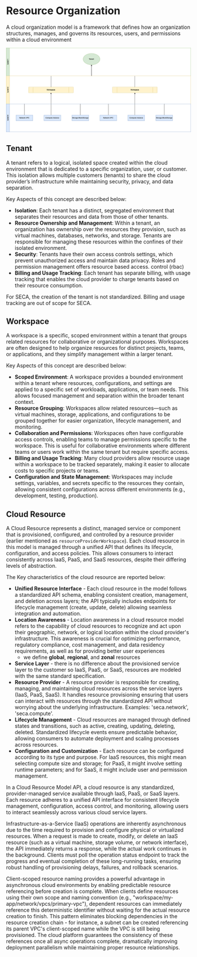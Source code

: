 # Resource Organization

A cloud organization model is a framework that defines how an organization structures, manages, and governs its resources, users, and permissions within a cloud environment

![Resource Organization Model](../../assets/resource-levels.png)

## Tenant

A tenant refers to a logical, isolated space created within the cloud environment that is dedicated to a specific organization, user, or customer. This isolation allows multiple customers (tenants) to share the cloud provider’s infrastructure while maintaining security, privacy, and data separation.

Key Aspects of this concept are described below:

- **Isolation**: Each tenant has a distinct, segregated environment that separates their resources and data from those of other tenants.
- **Resource Ownership and Management**: Within a tenant, an organization has ownership over the resources they provision, such as virtual machines, databases, networks, and storage. Tenants are responsible for managing these resources within the confines of their isolated environment.
- **Security**: Tenants have their own access controls settings, which prevent unauthorized access and maintain data privacy. Roles and permission management offers resource based access. control (rbac)
- **Billing and Usage Tracking**: Each tenant has separate billing, with usage tracking that enables the cloud provider to charge tenants based on their resource consumption.

For SECA, the creation of the tenant is not standardized. Billing and usage tracking are out of scope for SECA.

## Workspace

A workspace is a specific, scoped environment within a tenant that groups related resources for collaborative or organizational purposes. Workspaces are often designed to help organize resources for distinct projects, teams, or applications, and they simplify management within a larger tenant.

Key Aspects of this concept are described below:

- **Scoped Environment**: A workspace provides a bounded environment within a tenant where resources, configurations, and settings are applied to a specific set of workloads, applications, or team needs. This allows focused management and separation within the broader tenant context.
- **Resource Grouping**: Workspaces allow related resources—such as virtual machines, storage, applications, and configurations to be grouped together for easier organization, lifecycle management, and monitoring.
- **Collaboration and Permissions**: Workspaces often have configurable access controls, enabling teams to manage permissions specific to the workspace. This is useful for collaborative environments where different teams or users work within the same tenant but require specific access.
- **Billing and Usage Tracking**: Many cloud providers allow resource usage within a workspace to be tracked separately, making it easier to allocate costs to specific projects or teams.
- **Configuration and State Management**: Workspaces may include settings, variables, and secrets specific to the resources they contain, allowing consistent configurations across different environments (e.g., development, testing, production).

## Cloud Resource

A Cloud Resource represents a distinct, managed service or component that is provisioned, configured, and controlled by a resource provider (earlier mentioned as `resourceProviderWorkspace`). Each cloud resource in this model is managed through a unified API that defines its lifecycle, configuration, and access policies. This allows consumers to interact consistently across IaaS, PaaS, and SaaS resources, despite their differing levels of abstraction.

The Key characteristics of the cloud resource are reported below:

- **Unified Resource Interface** - Each cloud resource in the model follows a standardized API schema, enabling consistent creation, management, and deletion across layers; the API typically includes endpoints for lifecycle management (create, update, delete) allowing seamless integration and automation.
- **Location Awareness** - Location awareness in a cloud resource model refers to the capability of cloud resources to recognize and act upon their geographic, network, or logical location within the cloud provider's infrastructure. This awareness is crucial for optimizing performance, regulatory compliance, cost management, and data residency requirements, as well as for providing better user experiences
  - we define **global**, **regional**, and **zonal** resources
- **Service Layer** - there is no difference about the provisioned service layer to the customer so IaaS, PaaS, or SaaS, resources are modeled with the same standard specification.
- **Resource Provider** - A resource provider is responsible for creating, managing, and maintaining cloud resources across the service layers (IaaS, PaaS, SaaS). It handles resource provisioning ensuring that users can interact with resources through the standardized API without worrying about the underlying infrastructure. Examples: 'seca.network', 'seca.compute'.
- **Lifecycle Management** - Cloud resources are managed through defined states and transitions, such as active, creating, updating, deleting, deleted. Standardized lifecycle events ensure predictable behavior, allowing consumers to automate deployment and scaling processes across resources.
- **Configuration and Customization** - Each resource can be configured according to its type and purpose. For IaaS resources, this might mean selecting compute size and storage; for PaaS, it might involve setting runtime parameters; and for SaaS, it might include user and permission management.

In a Cloud Resource Model API, a cloud resource is any standardized, provider-managed service available through IaaS, PaaS, or SaaS layers. Each resource adheres to a unified API interface for consistent lifecycle management, configuration, access control, and monitoring, allowing users to interact seamlessly across various cloud service layers.

Infrastructure-as-a-Service (IaaS) operations are inherently asynchronous due to the time required to provision and configure physical or virtualized resources. When a request is made to create, modify, or delete an IaaS resource (such as a virtual machine, storage volume, or network interface), the API immediately returns a response, while the actual work continues in the background. Clients must poll the operation status endpoint to track the progress and eventual completion of these long-running tasks, ensuring robust handling of provisioning delays, failures, and rollback scenarios.

Client-scoped resource naming provides a powerful advantage in asynchronous cloud environments by enabling predictable resource referencing before creation is complete. When clients define resources using their own scope and naming convention (e.g., "workspace/my-app/network/vpcs/primary-vpc"), dependent resources can immediately reference this deterministic identifier without waiting for the actual resource creation to finish. This pattern eliminates blocking dependencies in the resource creation chain - for instance, a subnet can be created referencing its parent VPC's client-scoped name while the VPC is still being provisioned. The cloud platform guarantees the consistency of these references once all async operations complete, dramatically improving deployment parallelism while maintaining proper resource relationships.
